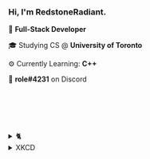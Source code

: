 
<h3>Hi, I'm RedstoneRadiant.</h3>

💼 **Full-Stack Developer**

🎓 Studying CS @ **University of Toronto**

⚙️ Currently Learning: **C++**

📱 **role#4231** on Discord

<br><br><br><br>
<details>
  <summary>🐈</summary>
  
  <img src="https://random-xkcd.redstoneradiant.repl.co/cat?" alt="Random cat">
</details>

<details>
  <summary>XKCD</summary>

  <img src="https://random-xkcd.redstoneradiant.repl.co/xkcd" alt="Random XKCD" />
</details>
